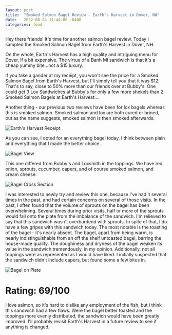 ```yaml
---
layout: post
title:  "Smoked Salmon Bagel Review - Earth's Harvest in Dover, NH"
date:   2022-08-24 11:44:00 -0400
categories: food
---
```

Hey there friends! It's time for another salmon bagel review. Today I sampled the Smoked Salmon Bagel from Earth's Harvest in Dover, NH.

On the whole, Earth's Harvest has a high quality and intriguing menu for Dover, if a bit expensive. The virtue of a Banh Mi sandwich is that it's a cheap yummy bite...not a $15 luxury.

If you take a gander at my receipt, you won't see the price for a Smoked Salmon Bagel from Earth's Harvest, but I'll simply tell you that it was $12. That's to say, close to 50% more than our friends over at Bubby's. One could get 3 Lox Sandwiches at Bubby's for only a few more shekels than 2 Smoked Salmon Bagels at Earth's Harvest....

Another thing - our previous two reviews have been for lox bagels whereas this is smoked salmon. Smoked salmon and lox are both cured or brined, but as the name suggests, smoked salmon is then smoked afterwards.


![Earth's Harvest Receipt](/images/earth_harvest_receipt.jpg)


As you can see, I opted for an everything bagel today. I think between plain and everything that I made the better choice. 

![Bagel View](/images/earth_harvest_whole_bagel.jpg)

This one differed from Bubby's and Loxsmith in the toppings. We have red onion, sprouts, cucumber, capers, and of course smoked salmon, and cream cheese.



![Bagel Cross Section](/images/earth_harvest_cross_section.jpg)


I was interested to newly try and review this one, because I've had it several times in the past, and had certain concerns on several of those visits. In the past, I often found that the volume of sprouts on the bagel has been overwhelming. Several times during prior visits, half or more of the sprouts would fall onto the plate from the imbalance of the sandwich. I'm relieved to say that this sandwich wasn't overburdend with sprouts. In spite of that, I do have a few gripes with this sandwich today. The most notable is the toasting of the bagel - it's nearly absent. The bagel, apart from being warm, is nearly indistinguishable from an off the shelf untoasted bagel, barring the house-made quality. The doughiness and dryness of the bagel weaken its value in the sandwich tremendously, in my opinion. Additionally, not all toppings were as represented as I would have liked. I initially suspected that the sandwich didn't include capers, but found some a few bites in. 



![Bagel on Plate](/images/earth_harvest_in_half_on_plate.jpg)

# Rating: 69/100

I love salmon, so it's hard to dislike any employment of the fish, but I think this sandwich had a few flaws. Were the bagel better toasted and the toppings more evenly distributed, the sandwich would have been greatly improved. I'll probably revisit Earth's Harvest in a future review to see if anything is changed.


